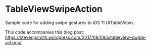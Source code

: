 # TableViewSwipeAction

Sample code for adding swipe gestures to iOS 11 UITableViews.

This code accompanies this blog post: https://stevenpsmith.wordpress.com/2017/08/08/uitableview-swipe-actions/
